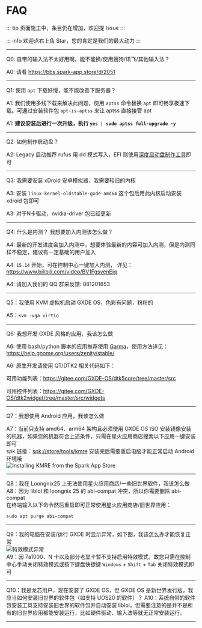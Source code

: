 # FAQ

::: tip
页面施工中，条目仍在增加，欢迎提 Issue
:::

::: info
欢迎点右上角 Star，您的肯定是我们的最大动力
:::


---

Q0: 自带的输入法不太好用啊，能不能换/使用搜狗/讯飞/其他输入法？

A0: 请看 https://bbs.spark-app.store/d/2051

---



Q1: 使用 `apt` 下载好慢，能不能改善下服务器？

A1: 我们使用多线下载来解决此问题，使用 `aptss` 命令替换 `apt` 即可畅享极速下载。可通过安装软件包  `apt-is-aptss` 来让 aptss 直接接管 apt 

A1: **建议安装后进行一次升级，执行 `yes | sudo aptss full-upgrade -y`**



---

Q2: 如何制作启动盘？

A2: Legacy 启动推荐 rufus 用 dd 模式写入，EFI 则使用[深度启动盘制作工具](https://www.deepin.org/zh/original/deepin-boot-maker/)即可


---

Q3: 我需要安装 xDroid 安卓模拟器，我需要较旧的内核

A3: 安装 `linux-kernel-oldstable-gxde-amd64` 这个包后用此内核启动安装 xdroid 包即可

A3: 对于N卡驱动，nvidia-driver 包已经更新

---

Q4: 什么是内测？ 我想要加入内测该怎么做？

A4: 最新的开发进度会加入内测中，想要体验最新的内容可加入内测，但是内测同样不稳定，建议有一定基础的用户加入

A4: `15.14` 开始，可在控制中心一键加入内测， 详见： https://www.bilibili.com/video/BV1FgsvenEjq

A4: 请加入我们的 QQ 群来反馈: 881201853

---

Q5：我使用 KVM 虚拟机启动 GXDE OS，色彩有问题，粉粉的

A5：`kvm -vga virtio`

---

Q6: 我想开发 GXDE 风格的应用，我该怎么做

A6: 使用 bash/python 脚本的应用推荐使用 [Garma](https://gitee.com/GXDE-OS/garma)，使用方法详见： https://help.gnome.org/users/zenity/stable/

A6: 原生开发请使用 QT/DTK2 相关代码如下： 

可用功能列表：https://gitee.com/GXDE-OS/dtk5core/tree/master/src

可用控件列表：https://gitee.com/GXDE-OS/dtk2widget/tree/master/src/widgets

---

Q7：我想使用 Android 应用，我该怎么做

A7：当前只支持 amd64、arm64 架构且必须使用 GXDE OS ISO 安装镜像安装的机器，如果您的机器符合上述条件，只需在星火应用商店搜索以下应用一键安装即可  
spk 链接：[spk://store/tools/kmre](spk://store/tools/kmre)
安装完后需要重启电脑才能正常启动 Android 环境哦  
![Installing KMRE from the Spark App Store](/news/15.14.3/kmre-on-spark-store.jpg)  

---

Q8：我在 Loongnix25 上无法使用星火应用商店/一些旧世界软件，我该怎么做  
A8：因为 liblol 和 loongnix 25 的 abi-compat 冲突，所以你需要删除 abi-compat  
在终端输入以下命令然后重启即可正常使用星火应用商店/旧世界应用：  
```bash
sudo apt purge abi-compat
```

---

Q9：我的电脑在安装/运行 GXDE 时显示异常，如下图，我该怎么办才能恢复正常  
![特效模式异常](/install/display-error.jpg)  
A9：因 7a1000、N 卡以及部分老显卡暂不支持启用特效模式，故您只需在控制中心手动关闭特效模式或按下键盘快捷键 `Windows` + `Shift` + `Tab` 关闭特效模式即可  

---

Q10：我是龙芯用户，现在安装了 GXDE OS，但 GXDE OS 是新世界发行版，我应当如何安装旧世界的软件包（如支持 UOS20 的软件）？
A10：系统自带的软件包安装工具支持安装旧世界的软件包并自动安装 liblol，但需要注意的是并不是所有的旧世界应用都能安装运行，比如硬件驱动、输入法等就无正常安装运行。

---